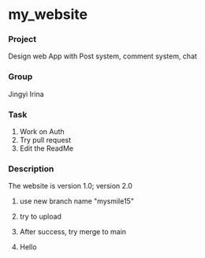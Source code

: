 # my_website

### Project
Design web App with Post system, comment system, chat


### Group
Jingyi Irina



### Task

1. Work on Auth
2. Try pull request
3. Edit the ReadMe


### Description
The website is version 1.0;
version 2.0

1. use new branch name "mysmile15"
2. try to upload

3. After success, try merge to main
4. Hello